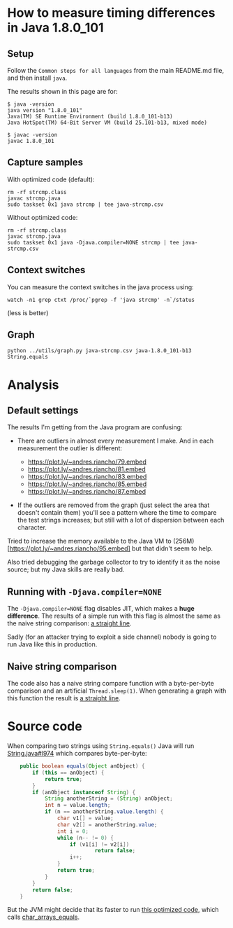 # How to measure timing differences in Java 1.8.0_101

## Setup

Follow the `Common steps for all languages` from the main README.md file,
and then install `java`.

The results shown in this page are for:

``` console
$ java -version
java version "1.8.0_101"
Java(TM) SE Runtime Environment (build 1.8.0_101-b13)
Java HotSpot(TM) 64-Bit Server VM (build 25.101-b13, mixed mode)

$ javac -version 
javac 1.8.0_101
```

## Capture samples

With optimized code (default):

```
rm -rf strcmp.class
javac strcmp.java
sudo taskset 0x1 java strcmp | tee java-strcmp.csv
```

Without optimized code:

```
rm -rf strcmp.class
javac strcmp.java
sudo taskset 0x1 java -Djava.compiler=NONE strcmp | tee java-strcmp.csv
```

## Context switches

You can measure the context switches in the java process using:

```
watch -n1 grep ctxt /proc/`pgrep -f 'java strcmp' -n`/status
```

(less is better)

## Graph

```
python ../utils/graph.py java-strcmp.csv java-1.8.0_101-b13 String.equals
```

# Analysis

## Default settings

The results I'm getting from the Java program are confusing:

  * There are outliers in almost every measurement I make. And in each
  measurement the outlier is different:
  
    * https://plot.ly/~andres.riancho/79.embed
    * https://plot.ly/~andres.riancho/81.embed
    * https://plot.ly/~andres.riancho/83.embed
    * https://plot.ly/~andres.riancho/85.embed
    * https://plot.ly/~andres.riancho/87.embed
    
  * If the outliers are removed from the graph (just select the area that
  doesn't contain them) you'll see a pattern where the time to compare
  the test strings increases; but still with a lot of dispersion between
  each character.
  
Tried to increase the memory available to the Java VM to
(256M)[https://plot.ly/~andres.riancho/95.embed] but that didn't seem to
help.

Also tried debugging the garbage collector to try to identify it as the
noise source; but my Java skills are really bad.

## Running with `-Djava.compiler=NONE`

The `-Djava.compiler=NONE` flag disables JIT, which makes a **huge difference**.
The results of a simple run with this flag is almost the same as the
naive string comparison: [a straight line](https://plot.ly/~andres.riancho/75.embed).

Sadly (for an attacker trying to exploit a side channel) nobody is going
to run Java like this in production.

## Naive string comparison

The code also has a naive string compare function with a byte-per-byte
comparison and an artificial `Thread.sleep(1)`. When generating a graph
with this function the result is [a straight line](https://plot.ly/~andres.riancho/61.embed).

# Source code

When comparing two strings using `String.equals()` Java will run
[String.java#l974](http://hg.openjdk.java.net/jdk7u/jdk7u6/jdk/file/8c2c5d63a17e/src/share/classes/java/lang/String.java#l974)
which compares byte-per-byte:

```java
    public boolean equals(Object anObject) {
        if (this == anObject) {
            return true;
        }
        if (anObject instanceof String) {
            String anotherString = (String) anObject;
            int n = value.length;
            if (n == anotherString.value.length) {
                char v1[] = value;
                char v2[] = anotherString.value;
                int i = 0;
                while (n-- != 0) {
                    if (v1[i] != v2[i])
                            return false;
                    i++;
                }
                return true;
            }
        }
        return false;
    }
```

But the JVM might decide that its faster to run [this optimized code](https://github.com/openjdk-mirror/jdk7u-hotspot/blob/master/src/cpu/x86/vm/x86_64.ad#L10609),
which calls [char_arrays_equals](https://github.com/openjdk-mirror/jdk7u-hotspot/blob/50bdefc3afe944ca74c3093e7448d6b889cd20d1/src/cpu/x86/vm/assembler_x86.cpp#L9946-L10057).
